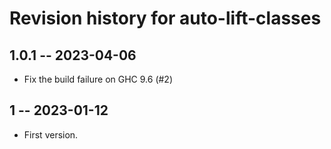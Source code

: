 # Revision history for auto-lift-classes

## 1.0.1 -- 2023-04-06

* Fix the build failure on GHC 9.6 (#2)

## 1 -- 2023-01-12

* First version.
